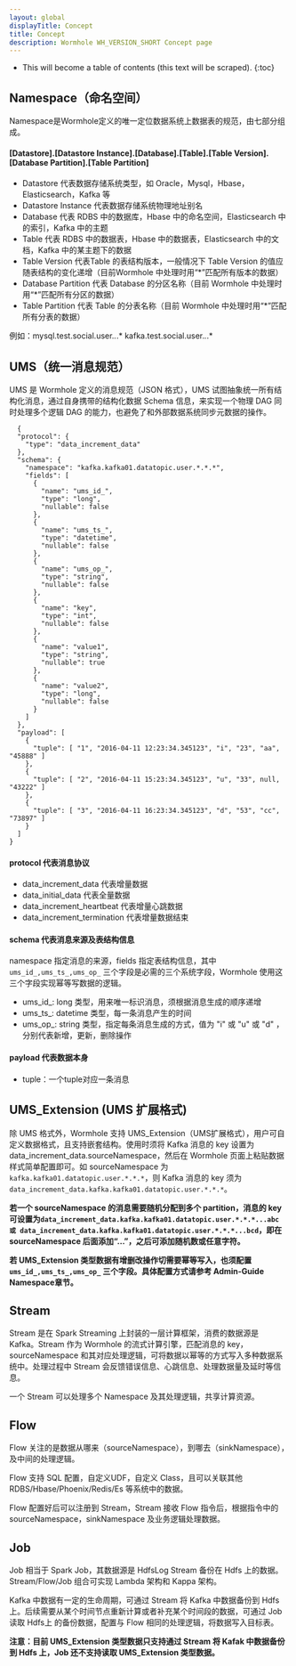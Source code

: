 ```yaml
---
layout: global
displayTitle: Concept
title: Concept
description: Wormhole WH_VERSION_SHORT Concept page
---
```


* This will become a table of contents (this text will be scraped).
{:toc}
## Namespace（命名空间）

Namespace是Wormhole定义的唯一定位数据系统上数据表的规范，由七部分组成。

#### [Datastore].[Datastore Instance].[Database].[Table].[Table Version].[Database Partition].[Table Partition]

- Datastore 代表数据存储系统类型，如 Oracle，Mysql，Hbase，Elasticsearch，Kafka 等
- Datastore Instance 代表数据存储系统物理地址别名
- Database 代表 RDBS 中的数据库，Hbase 中的命名空间，Elasticsearch 中的索引，Kafka 中的主题
- Table 代表 RDBS 中的数据表，Hbase 中的数据表，Elasticsearch 中的文档，Kafka 中的某主题下的数据
- Table Version 代表Table 的表结构版本，一般情况下 Table Version 的值应随表结构的变化递增（目前Wormhole 中处理时用“*”匹配所有版本的数据）
- Database Partition 代表 Database 的分区名称（目前 Wormhole 中处理时用“*”匹配所有分区的数据）
- Table Partition 代表 Table 的分表名称（目前 Wormhole 中处理时用“*”匹配所有分表的数据）

例如：mysql.test.social.user.*.*.*    kafka.test.social.user.*.*.*

## UMS（统一消息规范）

UMS 是 Wormhole 定义的消息规范（JSON 格式），UMS 试图抽象统一所有结构化消息，通过自身携带的结构化数据 Schema 信息，来实现一个物理 DAG 同时处理多个逻辑 DAG 的能力，也避免了和外部数据系统同步元数据的操作。

```
  {
  "protocol": {
    "type": "data_increment_data"          
  },
  "schema": {
    "namespace": "kafka.kafka01.datatopic.user.*.*.*",
    "fields": [
      {
        "name": "ums_id_",
        "type": "long",
        "nullable": false
      },
      {
        "name": "ums_ts_",
        "type": "datetime",
        "nullable": false
      },
      {
        "name": "ums_op_",
        "type": "string",
        "nullable": false
      },
      {
        "name": "key",
        "type": "int",
        "nullable": false
      },
      {
        "name": "value1",
        "type": "string",
        "nullable": true
      },
      {
        "name": "value2",
        "type": "long",
        "nullable": false
      }
    ]
  },
  "payload": [
    {
      "tuple": [ "1", "2016-04-11 12:23:34.345123", "i", "23", "aa", "45888" ]
    },
    {
      "tuple": [ "2", "2016-04-11 15:23:34.345123", "u", "33", null, "43222" ]
    },
    {
      "tuple": [ "3", "2016-04-11 16:23:34.345123", "d", "53", "cc", "73897" ]
    }
  ]
}
```

#### protocol 代表消息协议

- data_increment_data 代表增量数据
- data_initial_data 代表全量数据
- data_increment_heartbeat 代表增量心跳数据
- data_increment_termination 代表增量数据结束

#### schema 代表消息来源及表结构信息

namespace 指定消息的来源，fields 指定表结构信息，其中 `ums_id_,ums_ts_,ums_op_` 三个字段是必需的三个系统字段，Wormhole 使用这三个字段实现幂等写数据的逻辑。

- ums_id_: long 类型，用来唯一标识消息，须根据消息生成的顺序递增
- ums_ts_: datetime 类型，每一条消息产生的时间
- ums_op_: string 类型，指定每条消息生成的方式，值为 "i" 或 "u" 或 "d" ，分别代表新增，更新，删除操作

#### payload 代表数据本身

- tuple：一个tuple对应一条消息

## UMS_Extension (UMS 扩展格式) 

除 UMS 格式外，Wormhole 支持 UMS_Extension（UMS扩展格式），用户可自定义数据格式，且支持嵌套结构。使用时须将 Kafka 消息的 key 设置为 data_increment_data.sourceNamespace，然后在 Wormhole 页面上粘贴数据样式简单配置即可。如 sourceNamespace 为 `kafka.kafka01.datatopic.user.*.*.*`，则 Kafka 消息的 key 须为 `data_increment_data.kafka.kafka01.datatopic.user.*.*.*`。

**若一个 sourceNamespace 的消息需要随机分配到多个 partition，消息的 key 可设置为`data_increment_data.kafka.kafka01.datatopic.user.*.*.*...abc 或 data_increment_data.kafka.kafka01.datatopic.user.*.*.*...bcd`，即在 sourceNamespace 后面添加“…”，之后可添加随机数或任意字符。**

**若 UMS_Extension 类型数据有增删改操作切需要幂等写入，也须配置 `ums_id_,ums_ts_,ums_op_` 三个字段。具体配置方式请参考 Admin-Guide Namespace章节。**

## Stream

Stream 是在 Spark Streaming 上封装的一层计算框架，消费的数据源是 Kafka。Stream 作为 Wormhole 的流式计算引擎，匹配消息的 key，sourceNamespace 和其对应处理逻辑，可将数据以幂等的方式写入多种数据系统中。处理过程中 Stream 会反馈错误信息、心跳信息、处理数据量及延时等信息。

一个 Stream 可以处理多个 Namespace 及其处理逻辑，共享计算资源。

## Flow

Flow 关注的是数据从哪来（sourceNamespace），到哪去（sinkNamespace），及中间的处理逻辑。

Flow 支持 SQL 配置，自定义UDF，自定义 Class，且可以关联其他 RDBS/Hbase/Phoenix/Redis/Es 等系统中的数据。

Flow 配置好后可以注册到 Stream，Stream 接收 Flow 指令后，根据指令中的 sourceNamespace，sinkNamespace 及业务逻辑处理数据。

## Job 

Job 相当于 Spark Job，其数据源是 HdfsLog Stream 备份在 Hdfs 上的数据。Stream/Flow/Job 组合可实现 Lambda 架构和 Kappa 架构。

Kafka 中数据有一定的生命周期，可通过 Stream 将 Kafka 中数据备份到 Hdfs 上。后续需要从某个时间节点重新计算或者补充某个时间段的数据，可通过 Job 读取 Hdfs上 的备份数据，配置与 Flow 相同的处理逻辑，将数据写入目标表。

**注意：目前 UMS_Extension 类型数据只支持通过 Stream 将 Kafak 中数据备份到 Hdfs 上，Job 还不支持读取 UMS_Extension 类型数据。**